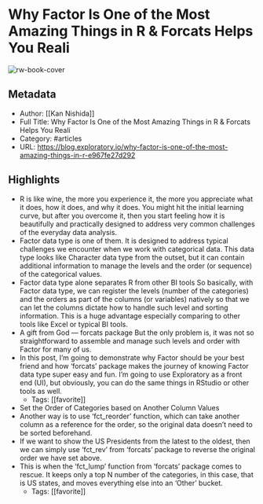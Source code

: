 # Why Factor Is One of the Most Amazing Things in R & Forcats Helps You Reali

![rw-book-cover](https://readwise-assets.s3.amazonaws.com/static/images/article1.be68295a7e40.png)

## Metadata
- Author: [[Kan Nishida]]
- Full Title: Why Factor Is One of the Most Amazing Things in R & Forcats Helps You Reali
- Category: #articles
- URL: https://blog.exploratory.io/why-factor-is-one-of-the-most-amazing-things-in-r-e967fe27d292

## Highlights
- R is like wine, the more you experience it, the more you appreciate what it does, how it does, and why it does. You might hit the initial learning curve, but after you overcome it, then you start feeling how it is beautifully and practically designed to address very common challenges of the everyday data analysis.
- Factor data type is one of them. It is designed to address typical challenges we encounter when we work with categorical data. This data type looks like Character data type from the outset, but it can contain additional information to manage the levels and the order (or sequence) of the categorical values.
- Factor data type alone separates R from other BI tools
  So basically, with Factor data type, we can register the levels (number of the categories) and the orders as part of the columns (or variables) natively so that we can let the columns dictate how to handle such level and sorting information. This is a huge advantage especially comparing to other tools like Excel or typical BI tools.
- A gift from God — forcats package
  But the only problem is, it was not so straightforward to assemble and manage such levels and order with Factor for many of us.
- In this post, I’m going to demonstrate why Factor should be your best friend and how ‘forcats’ package makes the journey of knowing Factor data type super easy and fun. I’m going to use Exploratory as a front end (UI), but obviously, you can do the same things in RStudio or other tools as well.
    - Tags: [[favorite]] 
- Set the Order of Categories based on Another Column Values
- Another way is to use ‘fct_reorder’ function, which can take another column as a reference for the order, so the original data doesn’t need to be sorted beforehand.
- If we want to show the US Presidents from the latest to the oldest, then we can simply use ‘fct_rev’ from ‘forcats’ package to reverse the original order we have set above.
- This is when the ‘fct_lump’ function from ‘forcats’ package comes to rescue. It keeps only a top N number of the categories, in this case, that is US states, and moves everything else into an ‘Other’ bucket.
    - Tags: [[favorite]] 
